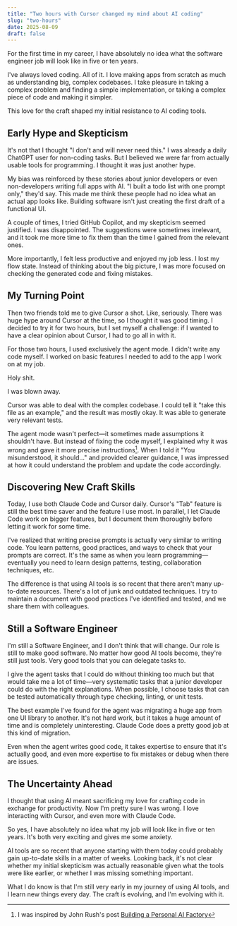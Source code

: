 ```yaml
---
title: "Two hours with Cursor changed my mind about AI coding"
slug: "two-hours"
date: 2025-08-09
draft: false
---
```


For the first time in my career, I have absolutely no idea what the software engineer job will look like in five or ten years.

I've always loved coding. All of it. I love making apps from scratch as much as understanding big, complex codebases. I take pleasure in taking a complex problem and finding a simple implementation, or taking a complex piece of code and making it simpler.

This love for the craft shaped my initial resistance to AI coding tools.

## Early Hype and Skepticism

It's not that I thought "I don't and will never need this." I was already a daily ChatGPT user for non-coding tasks. But I believed we were far from actually usable tools for programming. I thought it was just another hype.

My bias was reinforced by these stories about junior developers or even non-developers writing full apps with AI. "I built a todo list with one prompt only," they'd say. This made me think these people had no idea what an actual app looks like. Building software isn't just creating the first draft of a functional UI.

A couple of times, I tried GitHub Copilot, and my skepticism seemed justified. I was disappointed. The suggestions were sometimes irrelevant, and it took me more time to fix them than the time I gained from the relevant ones.

More importantly, I felt less productive and enjoyed my job less. I lost my flow state. Instead of thinking about the big picture, I was more focused on checking the generated code and fixing mistakes.

## My Turning Point

Then two friends told me to give Cursor a shot. Like, seriously. There was huge hype around Cursor at the time, so I thought it was good timing. I decided to try it for two hours, but I set myself a challenge: if I wanted to have a clear opinion about Cursor, I had to go all in with it.

For those two hours, I used exclusively the agent mode. I didn't write any code myself. I worked on basic features I needed to add to the app I work on at my job.

Holy shit.

I was blown away.

Cursor was able to deal with the complex codebase. I could tell it "take this file as an example," and the result was mostly okay. It was able to generate very relevant tests.

The agent mode wasn't perfect—it sometimes made assumptions it shouldn't have. But instead of fixing the code myself, I explained why it was wrong and gave it more precise instructions[^1]. When I told it "You misunderstood, it should..." and provided clearer guidance, I was impressed at how it could understand the problem and update the code accordingly.

## Discovering New Craft Skills

Today, I use both Claude Code and Cursor daily. Cursor's "Tab" feature is still the best time saver and the feature I use most. In parallel, I let Claude Code work on bigger features, but I document them thoroughly before letting it work for some time.

I've realized that writing precise prompts is actually very similar to writing code. You learn patterns, good practices, and ways to check that your prompts are correct. It's the same as when you learn programming—eventually you need to learn design patterns, testing, collaboration techniques, etc.

The difference is that using AI tools is so recent that there aren't many up-to-date resources. There's a lot of junk and outdated techniques. I try to maintain a document with good practices I've identified and tested, and we share them with colleagues.

## Still a Software Engineer

I'm still a Software Engineer, and I don't think that will change. Our role is still to make good software. No matter how good AI tools become, they're still just tools. Very good tools that you can delegate tasks to.

I give the agent tasks that I could do without thinking too much but that would take me a lot of time—very systematic tasks that a junior developer could do with the right explanations. When possible, I choose tasks that can be tested automatically through type checking, linting, or unit tests.

The best example I've found for the agent was migrating a huge app from one UI library to another. It's not hard work, but it takes a huge amount of time and is completely uninteresting. Claude Code does a pretty good job at this kind of migration.

Even when the agent writes good code, it takes expertise to ensure that it's actually good, and even more expertise to fix mistakes or debug when there are issues.

## The Uncertainty Ahead

I thought that using AI meant sacrificing my love for crafting code in exchange for productivity. Now I'm pretty sure I was wrong. I love interacting with Cursor, and even more with Claude Code.

So yes, I have absolutely no idea what my job will look like in five or ten years. It's both very exciting and gives me some anxiety.

AI tools are so recent that anyone starting with them today could probably gain up-to-date skills in a matter of weeks. Looking back, it's not clear whether my initial skepticism was actually reasonable given what the tools were like earlier, or whether I was missing something important.

What I do know is that I'm still very early in my journey of using AI tools, and I learn new things every day. The craft is evolving, and I'm evolving with it.

[^1]: I was inspired by John Rush's post [Building a Personal AI Factory](https://www.john-rush.com/posts/ai-20250701.html)
